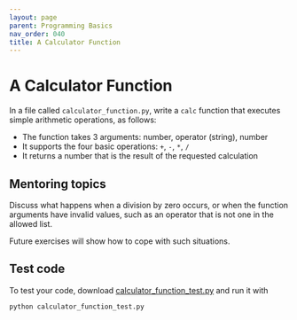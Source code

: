```yaml
---
layout: page
parent: Programming Basics
nav_order: 040
title: A Calculator Function
---
```


# A Calculator Function

In a file called `calculator_function.py`, 
write a `calc` function that executes
simple arithmetic operations, as follows:

- The function takes 3 arguments: number, operator (string), number
- It supports the four basic operations: `+`, `-`, `*`, `/`
- It returns a number that is the result of the requested calculation

## Mentoring topics

Discuss what happens when a division by zero occurs, or
when the function arguments have invalid values, such as
an operator that is not one in the allowed list.

Future exercises will show how to cope with such
situations.

## Test code

To test your code, download [calculator_function_test.py](./calculator_function_test.py)
and run it with

    python calculator_function_test.py



